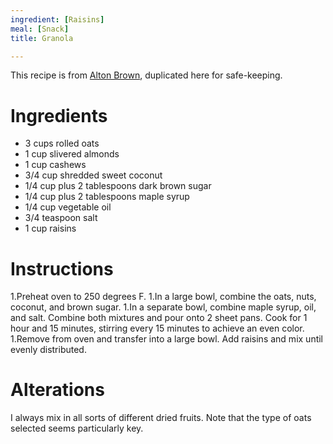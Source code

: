```yaml
---
ingredient: [Raisins]
meal: [Snack]
title: Granola

---
```

This recipe is from [Alton Brown](http://www.foodnetwork.com/food/recipes/recipe/0,,FOOD_9936_17135,00.html), duplicated here for safe-keeping.

# Ingredients

* 3 cups rolled oats 
* 1 cup slivered almonds 
* 1 cup cashews 
* 3/4 cup shredded sweet coconut 
* 1/4 cup plus 2 tablespoons dark brown sugar 
* 1/4 cup plus 2 tablespoons maple syrup 
* 1/4 cup vegetable oil 
* 3/4 teaspoon salt 
* 1 cup raisins

# Instructions

 1.Preheat oven to 250 degrees F. 
 1.In a large bowl, combine the oats, nuts, coconut, and brown sugar. 
 1.In a separate bowl, combine maple syrup, oil, and salt. Combine both mixtures and pour onto 2 sheet pans. Cook for 1 hour and 15 minutes, stirring every 15 minutes to achieve an even color. 
 1.Remove from oven and transfer into a large bowl. Add raisins and mix until evenly distributed.

# Alterations

I always mix in all sorts of different dried fruits.  Note that the type of oats selected seems particularly key.

